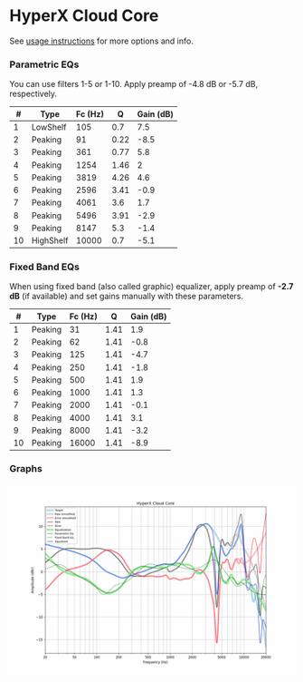 # HyperX Cloud Core
See [usage instructions](https://github.com/jaakkopasanen/AutoEq#usage) for more options and info.

### Parametric EQs
You can use filters 1-5 or 1-10. Apply preamp of -4.8 dB or -5.7 dB, respectively.

|   # | Type      |   Fc (Hz) |    Q |   Gain (dB) |
|-----|-----------|-----------|------|-------------|
|   1 | LowShelf  |       105 | 0.7  |         7.5 |
|   2 | Peaking   |        91 | 0.22 |        -8.5 |
|   3 | Peaking   |       361 | 0.77 |         5.8 |
|   4 | Peaking   |      1254 | 1.46 |         2   |
|   5 | Peaking   |      3819 | 4.26 |         4.6 |
|   6 | Peaking   |      2596 | 3.41 |        -0.9 |
|   7 | Peaking   |      4061 | 3.6  |         1.7 |
|   8 | Peaking   |      5496 | 3.91 |        -2.9 |
|   9 | Peaking   |      8147 | 5.3  |        -1.4 |
|  10 | HighShelf |     10000 | 0.7  |        -5.1 |

### Fixed Band EQs
When using fixed band (also called graphic) equalizer, apply preamp of **-2.7 dB** (if available) and set gains manually with these parameters.

|   # | Type    |   Fc (Hz) |    Q |   Gain (dB) |
|-----|---------|-----------|------|-------------|
|   1 | Peaking |        31 | 1.41 |         1.9 |
|   2 | Peaking |        62 | 1.41 |        -0.8 |
|   3 | Peaking |       125 | 1.41 |        -4.7 |
|   4 | Peaking |       250 | 1.41 |        -1.8 |
|   5 | Peaking |       500 | 1.41 |         1.9 |
|   6 | Peaking |      1000 | 1.41 |         1.3 |
|   7 | Peaking |      2000 | 1.41 |        -0.1 |
|   8 | Peaking |      4000 | 1.41 |         3.1 |
|   9 | Peaking |      8000 | 1.41 |        -3.2 |
|  10 | Peaking |     16000 | 1.41 |        -8.9 |

### Graphs
![](./HyperX%20Cloud%20Core.png)
